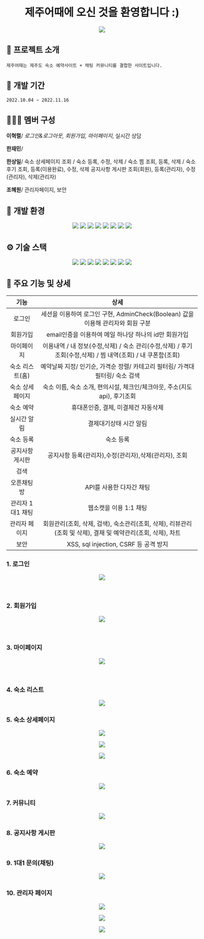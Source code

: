 <h1 align="center">제주어때에 오신 것을 환영합니다 :)</h1>

<p align="center">
  <img src="./Readme_assets/메인페이지.jpg">
<p>


## :convenience_store: 프로젝트 소개
```
제주어때는 제주도 숙소 예약사이트 + 채팅 커뮤니티를 결합한 사이트입니다.
```


## 📅 개발 기간
```
2022.10.04 ~ 2022.11.16
```


## 🧑‍🤝‍🧑 멤버 구성
**이혁렬**/ _로그인&로그아웃, 회원가입, 마이페이지_, 실시간 상담

**한재민**/

**한상일**/ 숙소 상세페이지 조회 / 숙소 등록, 수정, 삭제 /
            숙소 찜 조회, 등록, 삭제 / 숙소 후기 조회, 등록(이용완료), 수정, 삭제
            공지사항 게시판 조회(회원), 등록(관리자), 수정(관리자), 삭제(관리자)

**조혜원**/ 관리자페이지, 보안




## 🧰 개발 환경 
<p align="center">
  <img src="https://img.shields.io/badge/Spring-6DB33F?style=flat-square&logo=Spring&logoColor=white"> <img src="https://img.shields.io/badge/Ecplise IDE-2C2255?style=flat-square&logo=Eclipse IDE&logoColor=white"> <img src="https://img.shields.io/badge/Visual Studio Code-007ACC?style=flat-square&logo=Visual Studio Code&logoColor=white"> 
<img src="https://img.shields.io/badge/Apache Maven-C71A36?style=flat-square&logo=Apache Maven&logoColor=white"> <img src="https://img.shields.io/badge/apache tomcat-F8DC75?style=flat-square&logo=apachetomcat&logoColor=white"> <img src="https://img.shields.io/badge/Mybatis-181717?style=flat-square&logo=Mybatis&logoColor=white">  <img src="https://img.shields.io/badge/GIT-F05032?style=flat-square&logo=GIT&logoColor=white"> <img src="https://img.shields.io/badge/GitHub-181717?style=flat-square&logo=GitHub&logoColor=white">
<p>

## ⚙️ 기술 스택
<p align="center">
  <img src="https://img.shields.io/badge/JAVA-007396?style=flat-square&logo=java&logoColor=white"> <img src="https://img.shields.io/badge/javascript-F7DF1E?style=flat-   square&logo=javascript&logoColor=black"> <img src="https://img.shields.io/badge/html-E34F26?style=flat-square&logo=html5&logoColor=white"> <img           src="https://img.shields.io/badge/css-1572B6?style=flat-square&logo=css3&logoColor=white"> <img src="https://img.shields.io/badge/bootstrap-7952B3?style=flat-    square&logo=bootstrap&logoColor=whit"> <img src="https://img.shields.io/badge/JSON-000000?style=flat-square&logo=JSON&logoColor=white"> <img src="https://img.shields.io/badge/oracle-F80000?style=flat-square&logo=oracle&logoColor=white"> <img src="https://img.shields.io/badge/Ajax-7D929E?style=flat-square&logo=Mybatis&logoColor=white">
  
<p>


## 🔨 주요 기능 및 상세

|기능|상세|
|:--:|:--:|
|로그인|세션을 이용하여 로그인 구현, AdminCheck(Boolean) 값을 이용해 관리자와 회원 구분 |
|회원가입|email인증을 이용하여 메일 하나당 하나의 id만 회원가입 |
|마이페이지| 이용내역 / 내 정보(수정,삭제) / 숙소 관리(수정,삭제) / 후기 조회(수정,삭제) / 찜 내역(조회) / 내 쿠폰함(조회) |
|숙소 리스트(홈)| 예약날짜 지정/ 인기순, 가격순 정렬/ 카테고리 필터링/ 가격대 필터링/ 숙소 검색|
|숙소 상세페이지| 숙소 이름, 숙소 소개, 편의시설, 체크인/체크아웃, 주소(지도api), 후기조회 |
|숙소 예약| 휴대폰인증, 결제, 미결제건 자동삭제|
|실시간 알림| 결제대기상태 시간 알림 |
|숙소 등록| 숙소 등록 |
|공지사항 게시판| 공지사항 등록(관리자),수정(관리자),삭제(관리자), 조회 |
|검색||
|오픈채팅방|  API를 사용한 다자간 채팅 |
|관리자 1대1 채팅| 웹소캣을 이용 1:1 채팅 |
|관리자 페이지| 회원관리(조회, 삭제, 검색), 숙소관리(조회, 삭제), 리뷰관리(조회 및 삭제), 결재 및 예약관리(조회, 삭제), 차트
|보안| XSS, sql injection, CSRF 등 공격 방지

### 1. 로그인
<p align="center">
  <img src="./Readme_assets/login.jpg">
<p>
<br>

### 2. 회원가입
<p align="center">
  <img src="./Readme_assets/join.jpg">
<p>
<br>

### 3. 마이페이지	
<p align="center">
  <img src="./Readme_assets/mypage123.png">
<p>
<br>

### 4. 숙소 리스트	
<p align="center">
<img src="./Readme_assets/pensionList.jpg">
</p>

### 5. 숙소 상세페이지
<p align="center">
<img src="./Readme_assets/pensionDetail.jpg">
</p>

<p align="center">
<img src="./Readme_assets/map.png">
</p>

<p align="center">
<img src="./Readme_assets/pensionDetail2.jpg">
</p>

### 6. 숙소 예약	
<p align="center">
<img src="./Readme_assets/reservation.jpg">
</p>

### 7. 커뮤니티	

<p align="center">
<img src="./Readme_assets/openChat.jpg">
</p>

### 8. 공지사항 게시판
<p align="center">
<img src="./Readme_assets/notice.jpg">
</p>


### 9. 1대1 문의(채팅)	
<p align="center">
<img src="./Readme_assets/adminChat.png"/>
</p>

### 10. 관리자 페이지	

<p align="center">
<img src="./Readme_assets/adminMain.jpg"/>
</p>

<p align="center">
<img src="./Readme_assets/memberAdmin.jpg"/>
</p>

<p align="center">
<img src="./Readme_assets/admin2.png"/>
</p>





<!--Readme 참고 사이트-->
<!--https://github.com/n0hack/readme-template/blob/main/README.md-->
<!--https://github.com/n0hack/readme-template-->
